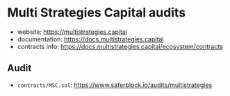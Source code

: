 # Multi Strategies Capital audits

- website: https://multistrategies.capital
- documentation: https://docs.multistrategies.capital
- contracts info: https://docs.multistrategies.capital/ecosystem/contracts

## Audit 

- `contracts/MSC.sol`: https://www.saferblock.io/audits/multistrategies
